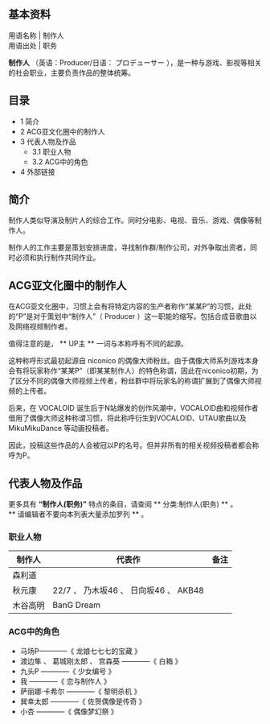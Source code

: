**基本资料**  
---  
用语名称  |  制作人   
用语出处  |  职务   
  
**制作人** （英语：Producer/日语：  プロデューサー  ），是一种与游戏、影视等相关的社会职业，主要负责作品的整体统筹。

##  目录

  * 1  简介 
  * 2  ACG亚文化圈中的制作人 
  * 3  代表人物及作品 
    * 3.1  职业人物 
    * 3.2  ACG中的角色 
  * 4  外部链接 

##  简介

制作人类似导演及制片人的综合工作。同时分电影、电视、音乐、游戏、偶像等制作人。

制作人的工作主要是策划安排进度，寻找制作群/制作公司，对外争取出资者，同时必须和执行制作共同作业。

##  ACG亚文化圈中的制作人

在ACG亚文化圈中，习惯上会有将特定内容的生产者称作“某某P”的习惯，此处的“P”是对于策划中“制作人”（  Producer
）这一职能的缩写。包括合成音歌曲以及网络视频制作者。

值得注意的是， ** UP主  ** 一词与本称呼有不同的起源。

这种称呼形式最初起源自  niconico
的偶像大师粉丝。由于偶像大师系列游戏本身会有将玩家称作“某某P”（即某某制作人）的特色称谓，因此在niconico初期，为了区分不同的偶像大师视频上传者，粉丝群中将玩家名的称谓扩展到了偶像大师视频的上传者。

后来，在  VOCALOID
诞生后于N站爆发的创作风潮中，VOCALOID曲和视频作者借用了偶像大师这种称谓习惯，将此称呼衍生到VOCALOID、UTAU歌曲以及
MikuMikuDance  等动画投稿者。

因此，投稿这些作品的人会被冠以P的名号。但并非所有的相关视频投稿者都会称呼为P。

##  代表人物及作品

更多具有 **“制作人(职务)”** 特点的条目，请查阅 ** 分类:制作人(职务)  ** 。  
** 请编辑者不要向本列表大量添加罗列  ** 。

###  职业人物

制作人  |  代表作  |  备注   
---|---|---  
森利道  |  |   
秋元康  |  22/7  、  乃木坂46  、  日向坂46  、  AKB48  |   
木谷高明  |  BanG Dream  |   
  
###  ACG中的角色

  * 马场P————《  龙娘七七七的宝藏  》 
  * 渡边隼  、  葛城刚太郎  、  宫森葵  ————《  白箱  》 
  * 九头P  ————《  少女编号  》 
  * 我  ————《  恋与制作人  》 
  * 萨丽娜·卡希尔  ————《  黎明杀机  》 
  * 巽幸太郎  ————《  佐贺偶像是传奇  》 
  * 小杏  ————《  偶像梦幻祭  》 